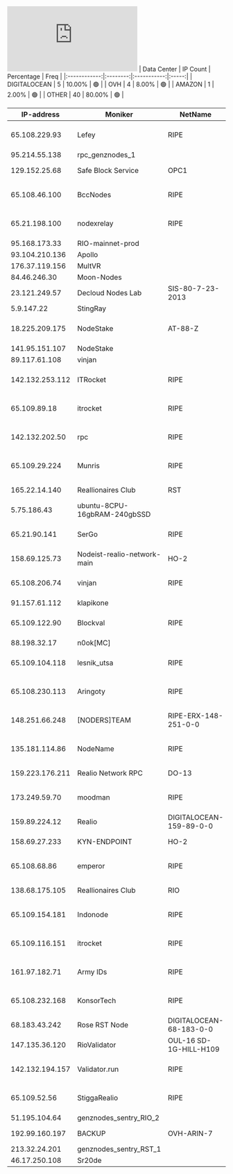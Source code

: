 ![Diagramm](https://github.com/obajay/StateSync-snapshots/blob/main/Projects/Realio/1/README.md)
| Data Center | IP Count | Percentage | Freq |
|:------------:|:--------:|:-----------:|:-----:|
| DIGITALOCEAN | 5 | 10.00% | 🟢 |
| OVH | 4 | 8.00% | 🟢 |
| AMAZON | 1 | 2.00% | 🟢 |
| OTHER | 40 | 80.00% | 🟢 |

<!-- START_TABLE -->
| IP-address | Moniker | NetName | Organization |
|-------------|-------------|-------------|-------------|
| 65.108.229.93 | Lefey | RIPE | RIPE Network Coordination Centre |
| 95.214.55.138 | rpc_genznodes_1 |  |  |
| 129.152.25.68 | Safe Block Service | OPC1 | Oracle Corporation |
| 65.108.46.100 | BccNodes | RIPE | RIPE Network Coordination Centre |
| 65.21.198.100 | nodexrelay | RIPE | RIPE Network Coordination Centre |
| 95.168.173.33 | RIO-mainnet-prod |  |  |
| 93.104.210.136 | Apollo |  |  |
| 176.37.119.156 | MultVR |  |  |
| 84.46.246.30 | Moon-Nodes |  |  |
| 23.121.249.57 | Decloud Nodes Lab | SIS-80-7-23-2013 | AT&T Corp. |
| 5.9.147.22 | StingRay |  |  |
| 18.225.209.175 | NodeStake | AT-88-Z | Amazon Technologies Inc. |
| 141.95.151.107 | NodeStake |  |  |
| 89.117.61.108 | vinjan |  |  |
| 142.132.253.112 | ITRocket | RIPE | RIPE Network Coordination Centre |
| 65.109.89.18 | itrocket | RIPE | RIPE Network Coordination Centre |
| 142.132.202.50 | rpc | RIPE | RIPE Network Coordination Centre |
| 65.109.29.224 | Munris | RIPE | RIPE Network Coordination Centre |
| 165.22.14.140 | Reallionaires Club | RST | DIGITALOCEAN-165-22-0-0 | DigitalOcean, LLC |
| 5.75.186.43 | ubuntu-8CPU-16gbRAM-240gbSSD |  |  |
| 65.21.90.141 | SerGo | RIPE | RIPE Network Coordination Centre |
| 158.69.125.73 | Nodeist-realio-network-main | HO-2 | OVH Hosting, Inc. |
| 65.108.206.74 | vinjan | RIPE | RIPE Network Coordination Centre |
| 91.157.61.112 | klapikone |  |  |
| 65.109.122.90 | Blockval | RIPE | RIPE Network Coordination Centre |
| 88.198.32.17 | n0ok[MC] |  |  |
| 65.109.104.118 | lesnik_utsa | RIPE | RIPE Network Coordination Centre |
| 65.108.230.113 | Aringoty | RIPE | RIPE Network Coordination Centre |
| 148.251.66.248 | [NODERS]TEAM | RIPE-ERX-148-251-0-0 | RIPE Network Coordination Centre |
| 135.181.114.86 | NodeName | RIPE | RIPE Network Coordination Centre |
| 159.223.176.211 | Realio Network RPC | DO-13 | DigitalOcean, LLC |
| 173.249.59.70 | moodman | RIPE | RIPE Network Coordination Centre |
| 159.89.224.12 | Realio | DIGITALOCEAN-159-89-0-0 | DigitalOcean, LLC |
| 158.69.27.233 | KYN-ENDPOINT | HO-2 | OVH Hosting, Inc. |
| 65.108.68.86 | emperor | RIPE | RIPE Network Coordination Centre |
| 138.68.175.105 | Reallionaires Club | RIO | DIGITALOCEAN-138-68-0-0 | DigitalOcean, LLC |
| 65.109.154.181 | Indonode | RIPE | RIPE Network Coordination Centre |
| 65.109.116.151 | itrocket | RIPE | RIPE Network Coordination Centre |
| 161.97.182.71 | Army IDs | RIPE | RIPE Network Coordination Centre |
| 65.108.232.168 | KonsorTech | RIPE | RIPE Network Coordination Centre |
| 68.183.43.242 | Rose RST Node | DIGITALOCEAN-68-183-0-0 | DigitalOcean, LLC |
| 147.135.36.120 | RioValidator | OUL-16 SD-1G-HILL-H109 | OVH US LLC |
| 142.132.194.157 | Validator.run | RIPE | RIPE Network Coordination Centre |
| 65.109.52.56 | StiggaRealio | RIPE | RIPE Network Coordination Centre |
| 51.195.104.64 | genznodes_sentry_RIO_2 |  |  |
| 192.99.160.197 | BACKUP | OVH-ARIN-7 | OVH Hosting, Inc. |
| 213.32.24.201 | genznodes_sentry_RST_1 |  |  |
| 46.17.250.108 | Sr20de |  |  |

<!-- END_TABLE -->